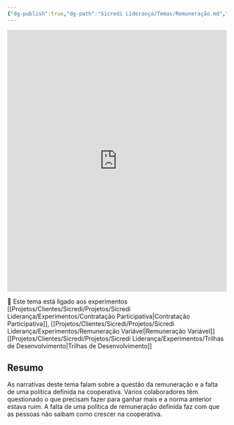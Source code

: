 ```yaml
---
{"dg-publish":true,"dg-path":"Sicredi Liderança/Temas/Remuneração.md","permalink":"/Sicredi Liderança/Temas/Remuneração/"}
---
```



<iframe src="https://embed.kumu.io/39bc121dea9edd2dccf0a3de0203018f" width="100%" height="600" frameborder="0"></iframe>

🔗 Este tema está ligado aos experimentos [[Projetos/Clientes/Sicredi/Projetos/Sicredi Liderança/Experimentos/Contratação Participativa\|Contratação Participativa]],  [[Projetos/Clientes/Sicredi/Projetos/Sicredi Liderança/Experimentos/Remuneração Variável\|Remuneração Variável]] [[Projetos/Clientes/Sicredi/Projetos/Sicredi Liderança/Experimentos/Trilhas de Desenvolvimento\|Trilhas de Desenvolvimento]]

## Resumo

As narrativas deste tema falam sobre a questão da remuneração e a falta de uma política definida na cooperativa. Vários colaboradores têm questionado o que precisam fazer para ganhar mais e a norma anterior estava ruim.  A falta de uma política de remuneração definida faz com que as pessoas não saibam como crescer na cooperativa. 

